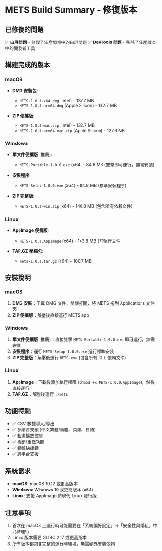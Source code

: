 # METS Build Summary - 修復版本

## 已修復的問題

✅ **白屏問題** - 修復了生產環境中的白屏問題
✅ **DevTools 問題** - 移除了生產版本中的開發者工具

## 構建完成的版本

### macOS
- **DMG 安裝包**:
  - `METS-1.0.0-x64.dmg` (Intel) - 137.7 MB
  - `METS-1.0.0-arm64.dmg` (Apple Silicon) - 132.7 MB
  
- **ZIP 便攜版**:
  - `METS-1.0.0-mac.zip` (Intel) - 132.7 MB
  - `METS-1.0.0-arm64-mac.zip` (Apple Silicon) - 127.6 MB

### Windows
- **單文件便攜版** (推薦):
  - `METS-Portable-1.0.0.exe` (x64) - 84.6 MB (雙擊即可運行，無需安裝)
  
- **安裝程序**:
  - `METS-Setup-1.0.0.exe` (x64) - 84.8 MB (標準安裝程序)
  
- **ZIP 完整版**:
  - `METS-1.0.0-win.zip` (x64) - 140.8 MB (包含所有依賴文件)

### Linux
- **AppImage 便攜版**:
  - `METS-1.0.0.AppImage` (x64) - 143.8 MB (可執行文件)
  
- **TAR.GZ 壓縮包**:
  - `mets-1.0.0.tar.gz` (x64) - 100.7 MB

## 安裝說明

### macOS
1. **DMG 安裝**：下載 DMG 文件，雙擊打開，將 METS 拖到 Applications 文件夾
2. **ZIP 便攜版**：解壓後直接運行 METS.app

### Windows
1. **單文件便攜版** (推薦)：直接雙擊 `METS-Portable-1.0.0.exe` 即可運行，無需安裝
2. **安裝程序**：運行 `METS-Setup-1.0.0.exe` 進行標準安裝
3. **ZIP 完整版**：解壓後運行 `METS.exe` (包含所有 DLL 依賴文件)

### Linux
1. **AppImage**：下載後添加執行權限 (`chmod +x METS-1.0.0.AppImage`)，然後直接運行
2. **TAR.GZ**：解壓後運行 `./mets`

## 功能特點

- ✅ CSV 數據導入/導出
- ✅ 多語言支援 (中文繁體/簡體、英語、日語)
- ✅ 動畫播放控制
- ✅ 撤銷/重做功能
- ✅ 鍵盤快捷鍵
- ✅ 跨平台支援

## 系統需求

- **macOS**: macOS 10.12 或更高版本
- **Windows**: Windows 10 或更高版本 (x64)
- **Linux**: 支援 AppImage 的現代 Linux 發行版

## 注意事項

1. 首次在 macOS 上運行時可能需要在「系統偏好設定」→「安全性與隱私」中允許運行
2. Linux 版本需要 GLIBC 2.17 或更高版本
3. 所有版本都包含完整的運行時環境，無需額外安裝依賴